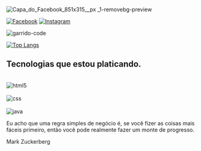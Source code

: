 ![Capa_do_Facebook_851x315__px __1_-removebg-preview](https://user-images.githubusercontent.com/71551692/141015374-f3df4f2d-2b82-488d-aa40-d6a7d33bfc32.png)

[![Facebook](https://img.shields.io/badge/Facebook-1877F2?style=for-the-badge&logo=facebook&logoColor=white)](htts://fabebook.com/jailsongarridooficial)
[![Instagram](https://img.shields.io/badge/Instagram-E4405F?style=for-the-badge&logo=instagram&logoColor=white)](htts://instagram.com/jailson_garrido_oficial)


![garrido-code](https://github-readme-stats.vercel.app/api?username=garrido-code&show_icons=true&theme=radical)

[![Top Langs](https://github-readme-stats.vercel.app/api/top-langs/?username=garrido-code&langs_count=8)](https://github.com/garrido-code/github-readme-stats)

## Tecnologias que estou platicando.
<div style="display: inline_block"><br/>
    <img align="center" alt="html5" src=https://img.shields.io/badge/HTML5-E34F26?style=for-the-badge&logo=html5&logoColor=white/>
</div>

<div style="display: inline_block"><br/>
    <img align="center" alt="css" src=https://img.shields.io/badge/CSS3-1572B6?style=for-the-badge&logo=css3&logoColor=white/>
</div>

<div style="display: inline_block"><br/>
    <img align="center" alt="java" src=https://img.shields.io/badge/Java-ED8B00?style=for-the-badge&logo=java&logoColor=white/>
</div>


Eu acho que uma regra simples de negócio é, se você fizer as coisas mais fáceis primeiro, então você pode realmente fazer um monte de progresso.

Mark Zuckerberg
